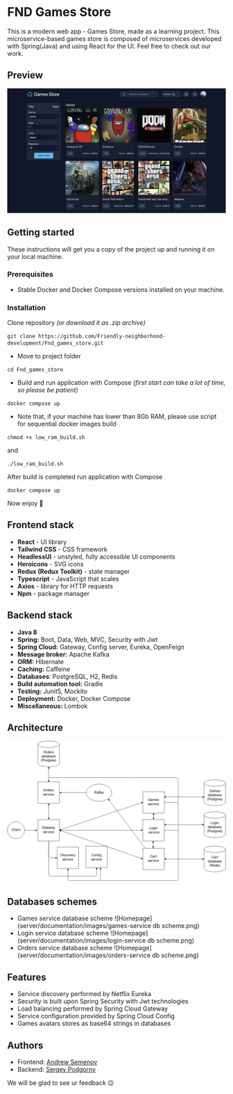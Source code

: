 # FND Games Store 

This is a modern web app - Games Store, made as a learning project. This microservice-based
games store is composed of microservices developed with Spring(Java) and using React for the UI.
Feel free to check out our work.

## Preview
![Preview](client/docs/img/AppPreview.png)

## Getting started
These instructions will get you a copy of the project up and running it on your local machine.


### Prerequisites
* Stable Docker and Docker Compose versions installed on your machine.

### Installation
Clone repository *(or download it as .zip archive)*
```console
git clone https://github.com/Friendly-neighborhood-development/Fnd_games_store.git
```
* Move to project folder
```console
cd Fnd_games_store
```
* Build and run application with Compose
*(first start can take a lot of time, so please be patient)*
```console
docker compose up
```
* Note that, if your machine has lower than 8Gb RAM, please use script for sequential docker 
images build 
```console
chmod +x low_ram_build.sh 
```
and
```console
./low_ram_build.sh 
```
After build is completed run application with Compose 
```console
docker compose up
```
Now enjoy 🙂

## Frontend stack
* **React** - UI library
* **Tailwind CSS** - CSS framework
* **HeadlessUI** - unstyled, fully accessible UI components
* **Heroicons** - SVG icons
* **Redux (Redux Toolkit)** - state manager
* **Typescript** - JavaScript that scales
* **Axios** - library for HTTP requests
* **Npm** - package manager

## Backend stack
* **Java 8**
* **Spring:** Boot, Data, Web, MVC, Security with Jwt
* **Spring Cloud:** Gateway, Config server, Eureka, OpenFeign
* **Message broker:** Apache Kafka
* **ORM:** Hibernate
* **Caching:** Caffeine
* **Databases**: PostgreSQL, H2, Redis
* **Build automation tool:** Gradle
* **Testing:** Junit5, Mockito
* **Deployment:** Docker, Docker Compose
* **Miscellaneous:** Lombok

## Architecture

![Homepage](server/documentation/images/architecture.png)


## Databases schemes
* Games service database scheme
  ![Homepage](server/documentation/images/games-service db scheme.png)
* Login service database scheme
  ![Homepage](server/documentation/images/login-service db scheme.png)
* Orders service database scheme
  ![Homepage](server/documentation/images/orders-service db scheme.png)


## Features
* Service discovery performed by Netflix Eureka
* Security is built upon Spring Security with Jwt technologies
* Load balancing performed by Spring Cloud Gateway
* Service configuration provided by Spring Cloud Config
* Games avatars stores as base64 strings in databases

## Authors
* Frontend: [Andrew Semenov](https://t.me/keax4208)
* Backend: [Sergey Podgorny](https://t.me/SergeyPodgornyj)

We will be glad to see ur feedback 😉





